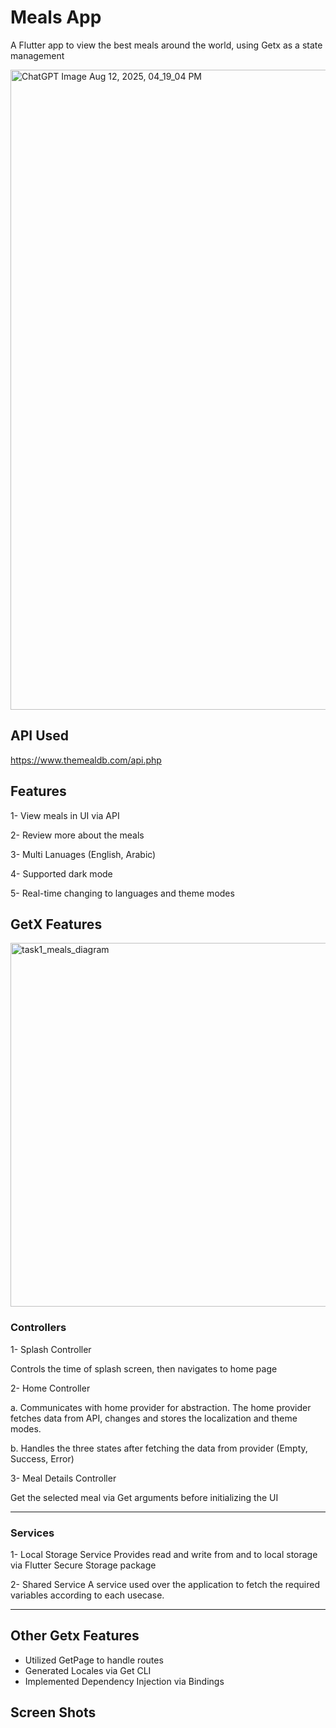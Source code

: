 


# Meals App

A Flutter app to view the best meals around the world, using Getx as a state management 

<img width="1536" height="1024" alt="ChatGPT Image Aug 12, 2025, 04_19_04 PM" src="https://github.com/user-attachments/assets/8b7bc7a2-49d0-41ee-bf57-85d689dc6279" />

## API Used

https://www.themealdb.com/api.php


## Features

1- View meals in UI via API

2- Review more about the meals

3- Multi Lanuages (English, Arabic)

4- Supported dark mode

5- Real-time changing to languages and theme modes


## GetX Features

<img width="886" height="582" alt="task1_meals_diagram" src="https://github.com/user-attachments/assets/a6086ce5-ae2e-4340-9070-a8a63a711306" />

### Controllers

1- Splash Controller

Controls the time of splash screen, then navigates to home page


2- Home Controller

 a. Communicates with home provider for abstraction. The home provider fetches data from API, changes and stores the localization and theme modes. 

 b. Handles the three states after fetching the data from provider (Empty, Success, Error)


3- Meal Details Controller

Get the selected meal via Get arguments before initializing the UI

---

### Services

1- Local Storage Service
Provides read and write from and to local storage via Flutter Secure Storage package


2- Shared Service
A service used over the application to fetch the required variables according to each usecase.

---

## Other Getx Features

- Utilized GetPage to handle routes
- Generated Locales via Get CLI
- Implemented Dependency Injection via Bindings



## Screen Shots









